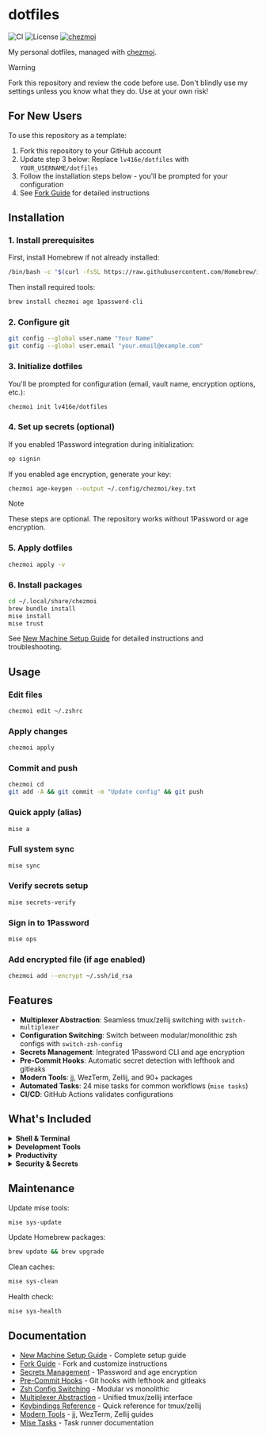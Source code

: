 # dotfiles

![CI](https://github.com/lv416e/dotfiles/workflows/Dotfiles%20CI/badge.svg)
![License](https://img.shields.io/github/license/lv416e/dotfiles)
[![chezmoi](https://img.shields.io/badge/managed%20with-chezmoi-blue)](https://www.chezmoi.io/)

My personal dotfiles, managed with [chezmoi](https://www.chezmoi.io/).

> [!WARNING]
> Fork this repository and review the code before use. Don't blindly use my settings unless you know what they do. Use at your own risk!

## For New Users

To use this repository as a template:

1. Fork this repository to your GitHub account
2. Update step 3 below: Replace `lv416e/dotfiles` with `YOUR_USERNAME/dotfiles`
3. Follow the installation steps below - you'll be prompted for your configuration
4. See [Fork Guide](FORK.md) for detailed instructions

## Installation

### 1. Install prerequisites

First, install Homebrew if not already installed:

```sh
/bin/bash -c "$(curl -fsSL https://raw.githubusercontent.com/Homebrew/install/HEAD/install.sh)"
```

Then install required tools:

```sh
brew install chezmoi age 1password-cli
```

### 2. Configure git

```sh
git config --global user.name "Your Name"
git config --global user.email "your.email@example.com"
```

### 3. Initialize dotfiles

You'll be prompted for configuration (email, vault name, encryption options, etc.):

```sh
chezmoi init lv416e/dotfiles
```

### 4. Set up secrets (optional)

If you enabled 1Password integration during initialization:

```sh
op signin
```

If you enabled age encryption, generate your key:

```sh
chezmoi age-keygen --output ~/.config/chezmoi/key.txt
```

> [!NOTE]
> These steps are optional. The repository works without 1Password or age encryption.

### 5. Apply dotfiles

```sh
chezmoi apply -v
```

### 6. Install packages

```sh
cd ~/.local/share/chezmoi
brew bundle install
mise install
mise trust
```

See [New Machine Setup Guide](docs/getting-started/new-machine-setup.md) for detailed instructions and troubleshooting.

## Usage

### Edit files

```sh
chezmoi edit ~/.zshrc
```

### Apply changes

```sh
chezmoi apply
```

### Commit and push

```sh
chezmoi cd
git add -A && git commit -m "Update config" && git push
```

### Quick apply (alias)

```sh
mise a
```

### Full system sync

```sh
mise sync
```

### Verify secrets setup

```sh
mise secrets-verify
```

### Sign in to 1Password

```sh
mise ops
```

### Add encrypted file (if age enabled)

```sh
chezmoi add --encrypt ~/.ssh/id_rsa
```

## Features

- **Multiplexer Abstraction**: Seamless tmux/zellij switching with `switch-multiplexer`
- **Configuration Switching**: Switch between modular/monolithic zsh configs with `switch-zsh-config`
- **Secrets Management**: Integrated 1Password CLI and age encryption
- **Pre-Commit Hooks**: Automatic secret detection with lefthook and gitleaks
- **Modern Tools**: jj, WezTerm, Zellij, and 90+ packages
- **Automated Tasks**: 24 mise tasks for common workflows (`mise tasks`)
- **CI/CD**: GitHub Actions validates configurations

## What's Included

<details>
<summary><strong>Shell & Terminal</strong></summary>

- **zsh** - Fast shell with Powerlevel10k prompt
- **tmux** / **Zellij** - Terminal multiplexers (switchable)
- **WezTerm** - GPU-accelerated terminal emulator
- **starship** - Cross-shell prompt (alternative)

</details>

<details>
<summary><strong>Development Tools</strong></summary>

- **mise** - Universal version manager + task runner
- **jj** (Jujutsu) - Modern VCS (co-exists with git)
- **neovim** - Extensively configured editor
- **gh** - GitHub CLI
- **docker** - Containerization

</details>

<details>
<summary><strong>Productivity</strong></summary>

- **fzf** - Fuzzy finder
- **ripgrep** - Fast search
- **fd** - Fast find
- **bat** - Better cat
- **eza** - Better ls
- **zoxide** - Smart cd

</details>

<details>
<summary><strong>Security & Secrets</strong></summary>

- **age** - Modern encryption tool
- **1password-cli** - Secret management
- **gitleaks** - Secret scanning
- **lefthook** - Fast git hooks

</details>

## Maintenance

Update mise tools:

```sh
mise sys-update
```

Update Homebrew packages:

```sh
brew update && brew upgrade
```

Clean caches:

```sh
mise sys-clean
```

Health check:

```sh
mise sys-health
```

## Documentation

- [New Machine Setup Guide](docs/getting-started/new-machine-setup.md) - Complete setup guide
- [Fork Guide](FORK.md) - Fork and customize instructions
- [Secrets Management](docs/guides/secrets-management.md) - 1Password and age encryption
- [Pre-Commit Hooks](docs/explanation/pre-commit-hooks.md) - Git hooks with lefthook and gitleaks
- [Zsh Config Switching](docs/guides/zsh-config-switching.md) - Modular vs monolithic
- [Multiplexer Abstraction](docs/explanation/multiplexer-abstraction.md) - Unified tmux/zellij interface
- [Keybindings Reference](docs/reference/keybindings.md) - Quick reference for tmux/zellij
- [Modern Tools](docs/guides/modern-tools.md) - jj, WezTerm, Zellij guides
- [Mise Tasks](docs/reference/mise-tasks.md) - Task runner documentation
